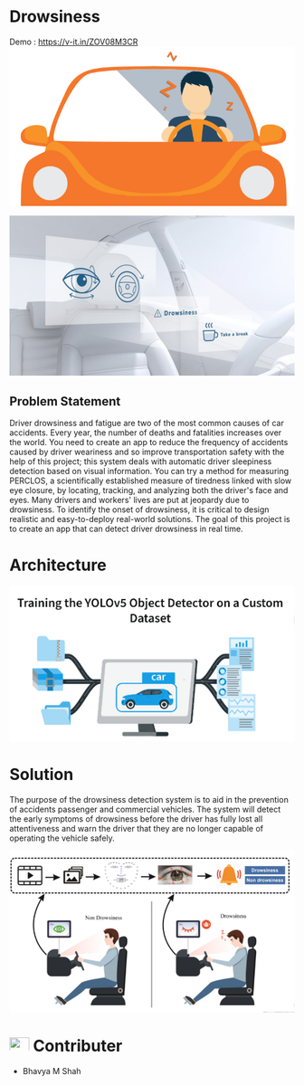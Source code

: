 # Drowsiness

Demo : https://v-it.in/ZOV08M3CR
![](drov.gif)

![](drovv.jpg)


## Problem Statement
Driver drowsiness and fatigue are two of the most common causes of car accidents.
Every year, the number of deaths and fatalities increases over the world.
You need to create an app to reduce the frequency of accidents caused by driver
weariness and so improve transportation safety with the help of this project; this system
deals with automatic driver sleepiness detection based on visual information. You can
try a method for measuring PERCLOS, a scientifically established measure of tiredness
linked with slow eye closure, by locating, tracking, and analyzing both the driver's face
and eyes.
Many drivers and workers' lives are put at jeopardy due to drowsiness. To identify the
onset of drowsiness, it is critical to design realistic and easy-to-deploy real-world
solutions.
The goal of this project is to create an app that can detect driver drowsiness in real time.

# Architecture
![](drowsiness_arc.png)


# Solution

The purpose of the drowsiness detection system is to aid in the prevention of accidents passenger and commercial vehicles. The system will detect the early symptoms of drowsiness before the driver has fully lost all attentiveness and warn the driver that they are no longer capable of operating the vehicle safely.

![](drowsiness.png)

# <img src="https://raw.githubusercontent.com/TheDudeThatCode/TheDudeThatCode/master/Assets/Developer.gif" width=35 height=25> Contributer
- Bhavya M Shah

